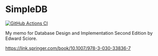 # SimpleDB

[![GitHub Actions CI](https://github.com/tyabu12/simpledb/actions/workflows/main.yml/badge.svg)](https://github.com/tyabu12/simpledb/actions/workflows/main.yml)

My memo for Database Design and Implementation Second Edition by Edward Sciore.

<https://link.springer.com/book/10.1007/978-3-030-33836-7>
